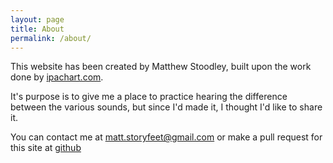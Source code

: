 ```yaml
---
layout: page
title: About
permalink: /about/
---
```


This website has been created by Matthew Stoodley, built upon the work done by [ipachart.com](https://ipachart.com). 

It's purpose is to give me a place to practice hearing the difference between the various sounds, but since I'd made it, I thought I'd like to share it.

You can contact me at [matt.storyfeet@gmail.com](mailto:matt.storyfeet@gmail.com) or make a pull request for this site at [github](https://github.com/storyfeet/ipa_trainer)

